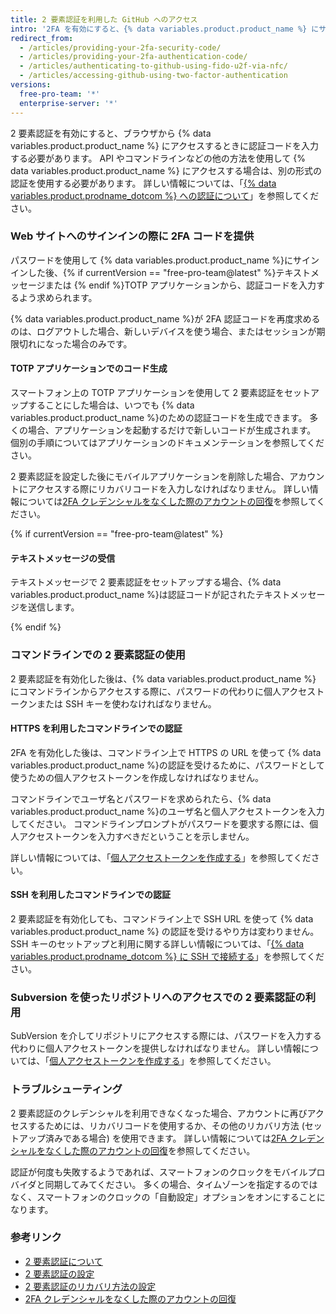 ```yaml
---
title: 2 要素認証を利用した GitHub へのアクセス
intro: '2FA を有効にすると、{% data variables.product.product_name %} にサインインするときに、2FA 認証コードとパスワードを入力するように求められます。'
redirect_from:
  - /articles/providing-your-2fa-security-code/
  - /articles/providing-your-2fa-authentication-code/
  - /articles/authenticating-to-github-using-fido-u2f-via-nfc/
  - /articles/accessing-github-using-two-factor-authentication
versions:
  free-pro-team: '*'
  enterprise-server: '*'
---
```


2 要素認証を有効にすると、ブラウザから {% data variables.product.product_name %} にアクセスするときに認証コードを入力する必要があります。 API やコマンドラインなどの他の方法を使用して {% data variables.product.product_name %} にアクセスする場合は、別の形式の認証を使用する必要があります。 詳しい情報については、「[{% data variables.product.prodname_dotcom %} への認証について](/github/authenticating-to-github/about-authentication-to-github)」を参照してください。

### Web サイトへのサインインの際に 2FA コードを提供

パスワードを使用して {% data variables.product.product_name %}にサインインした後、{% if currentVersion == "free-pro-team@latest" %}テキストメッセージまたは {% endif %}TOTP アプリケーションから、認証コードを入力するよう求められます。

{% data variables.product.product_name %}が 2FA 認証コードを再度求めるのは、ログアウトした場合、新しいデバイスを使う場合、またはセッションが期限切れになった場合のみです。

#### TOTP アプリケーションでのコード生成

スマートフォン上の TOTP アプリケーションを使用して 2 要素認証をセットアップすることにした場合は、いつでも {% data variables.product.product_name %}のための認証コードを生成できます。 多くの場合、アプリケーションを起動するだけで新しいコードが生成されます。 個別の手順についてはアプリケーションのドキュメンテーションを参照してください。

2 要素認証を設定した後にモバイルアプリケーションを削除した場合、アカウントにアクセスする際にリカバリコードを入力しなければなりません。 詳しい情報については[2FA クレデンシャルをなくした際のアカウントの回復](/articles/recovering-your-account-if-you-lose-your-2fa-credentials)を参照してください。

{% if currentVersion == "free-pro-team@latest" %}

#### テキストメッセージの受信

テキストメッセージで 2 要素認証をセットアップする場合、{% data variables.product.product_name %}は認証コードが記されたテキストメッセージを送信します。

{% endif %}

### コマンドラインでの 2 要素認証の使用

2 要素認証を有効化した後は、{% data variables.product.product_name %} にコマンドラインからアクセスする際に、パスワードの代わりに個人アクセストークンまたは SSH キーを使わなければなりません。

#### HTTPS を利用したコマンドラインでの認証

2FA を有効化した後は、コマンドライン上で HTTPS の URL を使って {% data variables.product.product_name %}の認証を受けるために、パスワードとして使うための個人アクセストークンを作成しなければなりません。

コマンドラインでユーザ名とパスワードを求められたら、{% data variables.product.product_name %}のユーザ名と個人アクセストークンを入力してください。 コマンドラインプロンプトがパスワードを要求する際には、個人アクセストークンを入力すべきだということを示しません。

詳しい情報については、「[個人アクセストークンを作成する](/github/authenticating-to-github/creating-a-personal-access-token)」を参照してください。

#### SSH を利用したコマンドラインでの認証

2 要素認証を有効化しても、コマンドライン上で SSH URL を使って {% data variables.product.product_name %} の認証を受けるやり方は変わりません。 SSH キーのセットアップと利用に関する詳しい情報については、「[{% data variables.product.prodname_dotcom %} に SSH で接続する](/articles/connecting-to-github-with-ssh/)」を参照してください。

### Subversion を使ったリポジトリへのアクセスでの 2 要素認証の利用

SubVersion を介してリポジトリにアクセスする際には、パスワードを入力する代わりに個人アクセストークンを提供しなければなりません。 詳しい情報については、「[個人アクセストークンを作成する](/github/authenticating-to-github/creating-a-personal-access-token)」を参照してください。

### トラブルシューティング

2 要素認証のクレデンシャルを利用できなくなった場合、アカウントに再びアクセスするためには、リカバリコードを使用するか、その他のリカバリ方法 (セットアップ済みである場合) を使用できます。 詳しい情報については[2FA クレデンシャルをなくした際のアカウントの回復](/articles/recovering-your-account-if-you-lose-your-2fa-credentials)を参照してください。

認証が何度も失敗するようであれば、スマートフォンのクロックをモバイルプロバイダと同期してみてください。 多くの場合、タイムゾーンを指定するのではなく、スマートフォンのクロックの「自動設定」オプションをオンにすることになります。

### 参考リンク

- [2 要素認証について](/articles/about-two-factor-authentication)
- [2 要素認証の設定](/articles/configuring-two-factor-authentication)
- [2 要素認証のリカバリ方法の設定](/articles/configuring-two-factor-authentication-recovery-methods)
- [2FA クレデンシャルをなくした際のアカウントの回復](/articles/recovering-your-account-if-you-lose-your-2fa-credentials)
